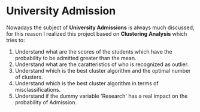 # University Admission

Nowadays the subject of __University Admissions__ is always much discussed, for this reason I realized this project based on __Clustering Analysis__ which tries to: 

1. Understand what are the scores of the students which have the probability to be admitted greater than the mean.
2. Understand what are the caratteristics of who is recognized as outlier.
3. Understand which is the best cluster algorithm and the optimal number of clusters. 
4. Understand which is the best cluster algorithm in terms of misclassifications.
5. Understand if the dummy variable 'Research' has a real impact on the probability of Admission.
